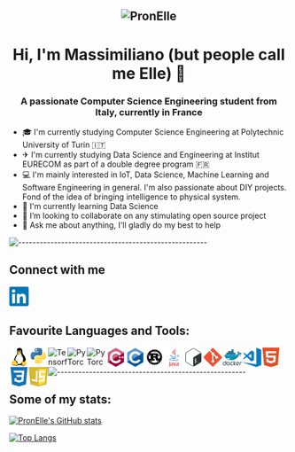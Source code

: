 <h2 align="center"><img src="https://komarev.com/ghpvc/?username=PronElle&style=flat-square" alt="PronElle" /></h2>

<h1 align="center">Hi, I'm Massimiliano (but people call me Elle) 👋</h1>
<h3 align="center">A passionate Computer Science Engineering student from Italy, currently in France </h3>

- 🎓 I'm currently studying Computer Science Engineering at Polytechnic University of Turin :it:
- ✈ I'm currently studying Data Science and Engineering at Institut EURECOM as part of a double degree program :fr:
- 💻  I'm mainly interested in IoT, Data Science, Machine Learning and Software Engineering in general. I'm also passionate about DIY projects. Fond of the idea of bringing intelligence to physical system. 
- 🌱 I'm currently learning Data Science
- 👯 I’m looking to collaborate on any stimulating open source project
- 💬 Ask me about anything, I'll gladly do my best to help

![-----------------------------------------------------](https://raw.githubusercontent.com/andreasbm/readme/master/assets/lines/aqua.png)

## Connect with me
[<img height="35" width="35" src="https://raw.githubusercontent.com/lorcalhost/lorcalhost/master/icons/linkedin.svg" alt="lorcalhost | Linkedin" />][linkedin] &nbsp;


<!--
**PronElle/PronElle** is a ✨ _special_ ✨ repository because its `README.md` (this file) appears on your GitHub profile.

Here are some ideas to get you started:

- 🔭 I’m currently working on ...
- 🌱 I’m currently learning ...
- 👯 I’m looking to collaborate on ...
- 🤔 I’m looking for help with ...
- 💬 Ask me about ...
- 📫 How to reach me: ...
- 😄 Pronouns: ...
- ⚡ Fun fact: ...
-->


## Favourite Languages and Tools:
<img height="35" width="35" align="left" alt="Linux" width="26px" src="icons/linux.svg" />

<img height="35" width="35" align="left" alt="Python" width="26px" src="icons/python.svg" />

<img height="35" width="35" align="left" alt="Tensorflow" src="https://upload.wikimedia.org/wikipedia/commons/thumb/2/2d/Tensorflow_logo.svg/957px-Tensorflow_logo.svg.png" />

<img height="35" width="35" align="left" alt="PyTorch" width="26px" src="https://pytorch.org/assets/images/pytorch-logo.png" />

<img height="35" width="35" align="left" alt="PyTorch" width="26px" src="https://upload.wikimedia.org/wikipedia/commons/thumb/2/21/Matlab_Logo.png/668px-Matlab_Logo.png" />



<img height="35" width="35" align="left" alt="cplusplus" width="26px" src="icons/cpp.svg" />

<img height="35" width="35" align="left" alt="C" width="26px" src="icons/c.svg" />

<img height="35" width="35" align="left" alt="Rust" width="26px" src="icons/rust.svg" />

<img height="35" width="35" align="left" alt="Java" width="26px" src="icons/java.svg" />

<img height="35" width="35" align="left" alt="bash" width="26px" src="icons/bash.svg" />

<img height="35" width="35" align="left" alt="Git" width="26px" src="icons/git.svg" />

<img height="35" width="35" align="left" alt="Docker" width="26px" src="icons/docker.svg" />

<img height="35" width="35" align="left" alt="Visual Studio Code" width="26px" src="https://raw.githubusercontent.com/github/explore/80688e429a7d4ef2fca1e82350fe8e3517d3494d/topics/visual-studio-code/visual-studio-code.png" />

<img height="35" width="35" align="left" alt="HTML" width="26px" src="icons/html5.svg" />

<img height="35" width="35" align="left" alt="CSS" width="26px" src="icons/css3.svg" />

<img height="35" width="35" align="left" alt="JavaScript" width="26px" src="icons/js.svg" />

<br />

![-----------------------------------------------------](https://raw.githubusercontent.com/andreasbm/readme/master/assets/lines/aqua.png)


## Some of my stats:

[![PronElle's GitHub stats](https://github-readme-stats-alpha-rust.vercel.app/api?username=PronElle&show_icons=true&hide_border=true&count_private=true&title_color=2aa889&icon_color=599cab&text_color=99d1ce&bg_color=0c1016)](https://github.com/anuraghazra/github-readme-stats) &nbsp;

[![Top Langs](https://github-readme-stats.vercel.app/api/top-langs/?username=PronElle&layout=compact&langs_count=10&show_icons=true&hide_border=true&count_private=true&title_color=2aa889&icon_color=599cab&text_color=99d1ce&bg_color=0c1016)](https://github.com/anuraghazra/github-readme-stats)



[Linkedin]: https://www.linkedin.com/in/massimilianopronesti/
